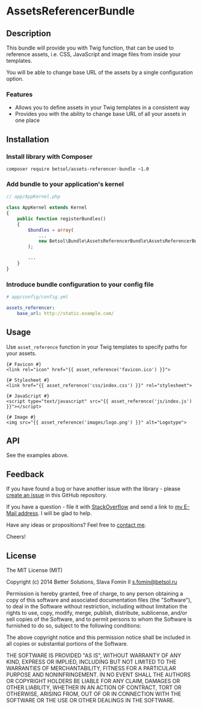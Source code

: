 # AssetsReferencerBundle

## Description

This bundle will provide you with Twig function, that can be used to reference assets,
i.e. CSS, JavaScript and image files from inside your templates.

You will be able to change base URL of the assets by a single configuration option.

### Features

- Allows you to define assets in your Twig templates in a consistent way
- Provides you with the ability to change base URL of all your assets in one place

## Installation

### Install library with Composer

`composer require betsol/assets-referencer-bundle ~1.0`

### Add bundle to your application's kernel

``` php
// app/AppKernel.php

class AppKernel extends Kernel
{
    public function registerBundles()
    {
        $bundles = array(
            ...
            new Betsol\Bundle\AssetsReferencerBundle\AssetsReferencerBundle,
        );

        ...
    }
}
```

### Introduce bundle configuration to your config file

``` yaml
# app/config/config.yml

assets_referencer:
    base_url: http://static.example.com/
```

## Usage

Use `asset_reference` function in your Twig templates to specify paths for your assets.

```django
{# Favicon #}
<link rel="icon" href="{{ asset_reference('favicon.ico') }}">

{# Stylesheet #}
<link href="{{ asset_reference('css/index.css') }}" rel="stylesheet">

{# JavaScript #}
<script type="text/javascript" src="{{ asset_reference('js/index.js') }}"></script>

{# Image #}
<img src="{{ asset_reference('images/logo.png') }}" alt="Logotype">
```

## API

See the examples above.

## Feedback

If you have found a bug or have another issue with the library - please [create an issue][new-issue]
in this GitHub repository.

If you have a question - file it with [StackOverflow][so-ask] and send a
link to [my E-Mail address][email]. I will be glad to help.

Have any ideas or propositions? Feel free to [contact me][email].

Cheers!

## License

The MIT License (MIT)

Copyright (c) 2014 Better Solutions, Slava Fomin II <s.fomin@betsol.ru>

Permission is hereby granted, free of charge, to any person obtaining a copy
of this software and associated documentation files (the "Software"), to deal
in the Software without restriction, including without limitation the rights
to use, copy, modify, merge, publish, distribute, sublicense, and/or sell
copies of the Software, and to permit persons to whom the Software is
furnished to do so, subject to the following conditions:

The above copyright notice and this permission notice shall be included in
all copies or substantial portions of the Software.

THE SOFTWARE IS PROVIDED "AS IS", WITHOUT WARRANTY OF ANY KIND, EXPRESS OR
IMPLIED, INCLUDING BUT NOT LIMITED TO THE WARRANTIES OF MERCHANTABILITY,
FITNESS FOR A PARTICULAR PURPOSE AND NONINFRINGEMENT. IN NO EVENT SHALL THE
AUTHORS OR COPYRIGHT HOLDERS BE LIABLE FOR ANY CLAIM, DAMAGES OR OTHER
LIABILITY, WHETHER IN AN ACTION OF CONTRACT, TORT OR OTHERWISE, ARISING FROM,
OUT OF OR IN CONNECTION WITH THE SOFTWARE OR THE USE OR OTHER DEALINGS IN
THE SOFTWARE.

[so-ask]: http://stackoverflow.com/questions/ask?tags=php,symfony2
[email]: mailto:s.fomin@betsol.ru
[new-issue]: https://github.com/betsol/AssetsReferencerBundle/issues/new

